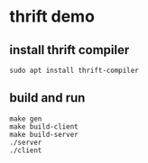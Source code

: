 # thrift demo
## install thrift compiler
```
sudo apt install thrift-compiler
```
## build and run
```
make gen
make build-client
make build-server
./server
./client

```

